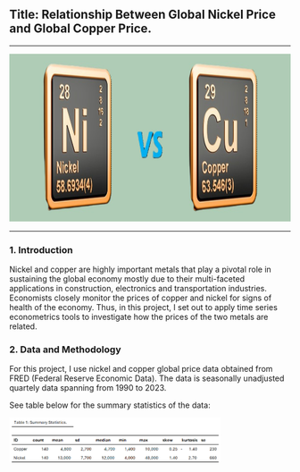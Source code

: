 ## Title: Relationship Between Global Nickel Price and Global Copper Price.
----
<div align="center">
  <img height="300" width="100%" src="https://github.com/GodfreyElia/Time-Series-Econometrics1/blob/main/Diagrams/Copper-Nickel-1.jpg"  />
</div>

----

### 1. Introduction

Nickel and copper are highly important metals that play a pivotal role in sustaining the global economy mostly due to their multi-faceted applications in construction, electronics and transportation industries. Economists closely monitor the prices of copper and nickel for signs of health of the economy. Thus, in this project, I set out to apply time series econometrics tools to investigate how the prices of the two metals are related.

### 2. Data and Methodology

For this project, I use nickel and copper global price data obtained from FRED (Federal Reserve Economic Data). The data is seasonally unadjusted quartely data spanning from 1990 to 2023.

See table below for the summary statistics of the data:

<div align="Left">
  <img height="60%" width="75%" src="https://github.com/GodfreyElia/Time-Series-Econometrics1/blob/main/Diagrams/Summary_statistics.png"  />
</div>
<br>

